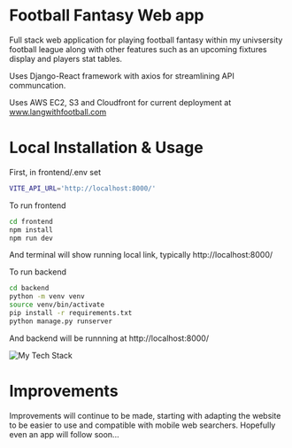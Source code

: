 # Football Fantasy Web app

Full stack web application for playing football fantasy within my univsersity football league along with other features such as an upcoming fixtures display and players stat tables.

Uses Django-React framework with axios for streamlining API communcation.

Uses AWS EC2, S3 and Cloudfront for current deployment at www.langwithfootball.com

# Local Installation & Usage

First, in frontend/.env set

```bash
VITE_API_URL='http://localhost:8000/'
```


To run frontend

```bash
cd frontend
npm install
npm run dev
```

And terminal will show running local link, typically http://localhost:8000/

To run backend

```bash
cd backend
python -m venv venv
source venv/bin/activate
pip install -r requirements.txt
python manage.py runserver
```

And backend will be runnning at http://localhost:8000/

![My Tech Stack](https://github-readme-tech-stack.vercel.app/api/cards?lineCount=2&line1=React%2CReact%2C1321e8%3BDjango%2CDjango%2Ce40d0d%3BAxios%2CAxios%2C8af937%3B&line2=Javascript%2CJavascript%2Cd69b20%3BPython%2CPython%2C43bce7%3B)

# Improvements

Improvements will continue to be made, starting with adapting the website to be easier to use and compatible with mobile web searchers. Hopefully even an app will follow soon...
